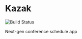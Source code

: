# Kazak
![Build Status](https://ci.stylingandroid.com/jenkins/buildStatus/icon?job=droidcon-app "Build Status")

Next-gen conference schedule app
